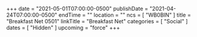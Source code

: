 +++
date = "2021-05-01T07:00:00-0500"
publishDate = "2021-04-24T07:00:00-0500"
endTime = ""
location = ""
ncs = [ "WB0BIN" ]
title = "Breakfast Net 0501"
linkTitle = "Breakfast Net"
categories = [ "Social" ]
dates = [ "Hidden" ]
upcoming = "force"
+++

